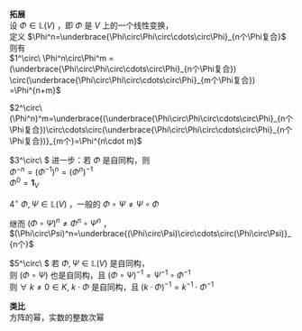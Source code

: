 **拓展**  
设 $\Phi\in\mathbb L(V)$ ，即 $\Phi$ 是 $V$ 上的一个线性变换，  
定义  $\Phi^n=\underbrace{\Phi\circ\Phi\circ\cdots\circ\Phi}_{n个\Phi复合}$   
则有  
 $1^\circ\ \Phi^n\circ\Phi^m  
=(\underbrace{\Phi\circ\Phi\circ\cdots\circ\Phi}_{n个\Phi复合})  
\circ(\underbrace{\Phi\circ\Phi\circ\cdots\circ\Phi}_{m个\Phi复合})  
=\Phi^{n+m}$   
  
  
  
 $2^\circ\ (\Phi^n)^m=\underbrace{(\underbrace{\Phi\circ\Phi\circ\cdots\circ\Phi}_{n个\Phi复合})\circ\cdots\circ(\underbrace{\Phi\circ\Phi\circ\cdots\circ\Phi}_{n个\Phi复合})}_{m个}=\Phi^{n\cdot m}$   
  
 $3^\circ\ $ 进一步：若 $\Phi$ 是自同构，则  
 $\Phi^{-n}=(\Phi^{-1})^n=(\Phi^n)^{-1}$   
 $\Phi^0=\mathbf1_V$   
  
 $4^\circ\ \Phi,\Psi\in\mathbb{L}(V)$ ，一般的 $\Phi\circ\Psi\neq\Psi\circ\Phi$   
  
继而 $(\Phi\circ\Psi)^n\neq\Phi^n\circ\Psi^n$ ， $(\Phi\circ\Psi)^n=\underbrace{(\Phi\circ\Psi)\circ\cdots\circ(\Phi\circ\Psi)}_{n个}$   
  
 $5^\circ\ $ 若 $\Phi,\Psi\in\mathbb{L}(V)$ 是自同构，  
则 $(\Phi\circ\Psi)$ 也是自同构，且 $(\Phi\circ\Psi)^{-1}=\Psi^{-1}\circ\Phi^{-1}$   
则 $\forall\ k\neq0\in K,\ k\cdot\Phi$ 是自同构，且 $(k\cdot\Phi)^{-1}=k^{-1}\cdot\Phi^{-1}$   
  
**类比**  
方阵的幂，实数的整数次幂  
